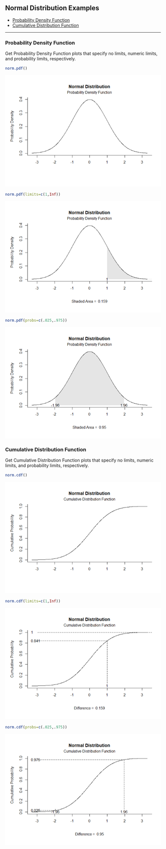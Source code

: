 
## Normal Distribution Examples

- [Probability Density Function](#probability-density-function)
- [Cumulative Distribution Function](#cumulative-distribution-function)

------------------------------------------------------------------------

### Probability Density Function

Get Probability Density Function plots that specify no limits, numeric
limits, and probability limits, respectively.

``` r
norm.pdf()
```

![](figures/normPDF-1.png)<!-- -->

``` r
norm.pdf(limits=c(1,Inf))
```

![](figures/normPDF-2.png)<!-- -->

``` r
norm.pdf(probs=c(.025,.975))
```

![](figures/normPDF-3.png)<!-- -->

### Cumulative Distribution Function

Get Cumulative Distribution Function plots that specify no limits,
numeric limits, and probability limits, respectively.

``` r
norm.cdf()
```

![](figures/normCDF-1.png)<!-- -->

``` r
norm.cdf(limits=c(1,Inf))
```

![](figures/normCDF-2.png)<!-- -->

``` r
norm.cdf(probs=c(.025,.975))
```

![](figures/normCDF-3.png)<!-- -->
